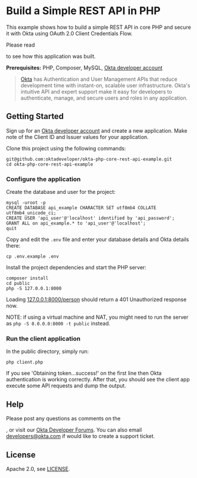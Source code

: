 # Build a Simple REST API in PHP

This example shows how to build a simple REST API in core PHP and secure it with Okta using OAuth 2.0 Client Credentials Flow.

Please read <article placeholder> to see how this application was built.

**Prerequisites:** PHP, Composer, MySQL, [Okta developer account](https://developer.okta.com/)

> [Okta](https://developer.okta.com) has Authentication and User Management APIs that reduce development time with instant-on, scalable user infrastructure. Okta's intuitive API and expert support make it easy for developers to authenticate, manage, and secure users and roles in any application.

## Getting Started

Sign up for an [Okta developer account](https://developer.okta.com) and create a new application. Make note of the Client ID and Issuer values for your application.

Clone this project using the following commands:

```
git@github.com:oktadeveloper/okta-php-core-rest-api-example.git
cd okta-php-core-rest-api-example
```

### Configure the application

Create the database and user for the project:

```
mysql -uroot -p
CREATE DATABASE api_example CHARACTER SET utf8mb4 COLLATE utf8mb4_unicode_ci;
CREATE USER 'api_user'@'localhost' identified by 'api_password';
GRANT ALL on api_example.* to 'api_user'@'localhost';
quit
```

Copy and edit the `.env` file and enter your database details and Okta details there:

```
cp .env.example .env
```

Install the project dependencies and start the PHP server:

```
composer install
cd public
php -S 127.0.0.1:8000
```

Loading [127.0.0.1:8000/person](127.0.0.1:8000/person) should return a 401 Unauthorized response now.

NOTE: if using a virtual machine and NAT, you might need to run the server as `php -S 0.0.0.0:8000 -t public` instead.

### Run the client application

In the public directory, simply run:

```
php client.php
```

If you see 'Obtaining token...success!' on the first line then Okta authentication is working correctly. After that, you should see the client app execute some API requests and dump the output.

## Help

Please post any questions as comments on the <article link>, or visit our [Okta Developer Forums](https://devforum.okta.com/). You can also email developers@okta.com if would like to create a support ticket.

## License

Apache 2.0, see [LICENSE](LICENSE).